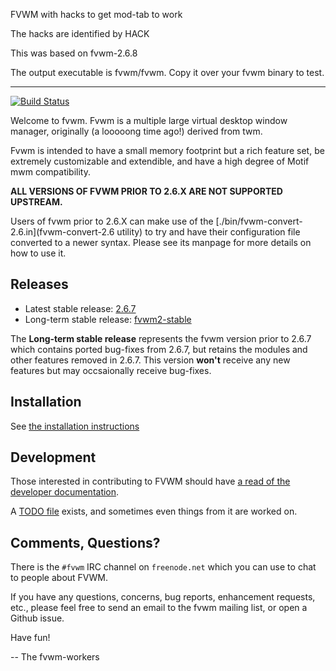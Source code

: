FVWM with hacks to get mod-tab to work

The hacks are identified by HACK

This was based on fvwm-2.6.8

The output executable is fvwm/fvwm.  Copy it over your fvwm binary to test.

----

[![Build Status](https://travis-ci.org/fvwmorg/fvwm.svg?branch=master)](https://travis-ci.org/fvwmorg/fvwm)

Welcome to fvwm.  Fvwm is a multiple large virtual desktop window manager,
originally (a looooong time ago!) derived from twm.

Fvwm is intended to have a small memory footprint but a rich feature set, be
extremely customizable and extendible, and have a high degree of Motif mwm
compatibility.

**ALL VERSIONS OF FVWM PRIOR TO 2.6.X ARE NOT SUPPORTED UPSTREAM.**

Users of fvwm prior to 2.6.X can make use of the
[./bin/fvwm-convert-2.6.in](fvwm-convert-2.6 utility) to try and have their
configuration file converted to a newer syntax.  Please see its manpage for
more details on how to use it.

Releases
--------

* Latest stable release: [2.6.7](https://github.com/fvwmorg/fvwm/releases/tag/2.6.7)
* Long-term stable release: [fvwm2-stable](https://github.com/fvwmorg/fvwm/archive/fvwm2-stable.zip)

The **Long-term stable release** represents the fvwm version prior to 2.6.7
which contains ported bug-fixes from 2.6.7, but retains the modules and other
features removed in 2.6.7.  This version **won't** receive any new features but
may occsaionally receive bug-fixes.

Installation
------------

See [the installation instructions](./INSTALL.md)

Development
-----------

Those interested in contributing to FVWM should have [a read of the developer
documentation](./docs/DEVELOPERS.md).

A [TODO file](./TODO.md) exists, and sometimes even things from it are worked
on.

Comments, Questions?
--------------------

There is the `#fvwm` IRC channel on `freenode.net` which you can use to chat
to people about FVWM.

If you have any questions, concerns, bug reports, enhancement requests,
etc., please feel free to send an email to the fvwm mailing list, or open a
Github issue.

Have fun!

-- The fvwm-workers
